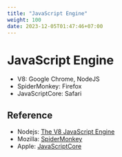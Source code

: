 ```yaml
---
title: "JavaScript Engine"
weight: 100
date: 2023-12-05T01:47:46+07:00
---
```


# JavaScript Engine

- V8: Google Chrome, NodeJS
- SpiderMonkey: Firefox
- JavaScriptCore: Safari

## Reference

- Nodejs: [The V8 JavaScript Engine](https://nodejs.org/en/learn/getting-started/the-v8-javascript-engine)
- Mozilla: [SpiderMonkey](https://firefox-source-docs.mozilla.org/js/index.html)
- Apple: [JavaScriptCore](https://developer.apple.com/documentation/javascriptcore)
